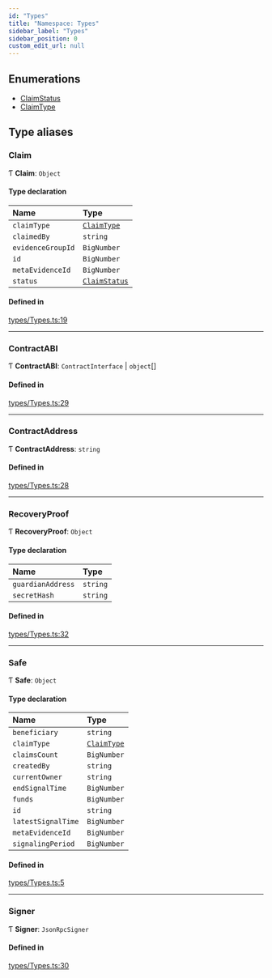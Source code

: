 ```yaml
---
id: "Types"
title: "Namespace: Types"
sidebar_label: "Types"
sidebar_position: 0
custom_edit_url: null
---
```


## Enumerations

- [ClaimStatus](../enums/Types.ClaimStatus)
- [ClaimType](../enums/Types.ClaimType)

## Type aliases

### Claim

Ƭ **Claim**: `Object`

#### Type declaration

| Name | Type |
| :------ | :------ |
| `claimType` | [`ClaimType`](../enums/Types.ClaimType) |
| `claimedBy` | `string` |
| `evidenceGroupId` | `BigNumber` |
| `id` | `BigNumber` |
| `metaEvidenceId` | `BigNumber` |
| `status` | [`ClaimStatus`](../enums/Types.ClaimStatus) |

#### Defined in

[types/Types.ts:19](https://github.com/safient/safient-claims-js/blob/3387f49/src/types/Types.ts#L19)

___

### ContractABI

Ƭ **ContractABI**: `ContractInterface` \| `object`[]

#### Defined in

[types/Types.ts:29](https://github.com/safient/safient-claims-js/blob/3387f49/src/types/Types.ts#L29)

___

### ContractAddress

Ƭ **ContractAddress**: `string`

#### Defined in

[types/Types.ts:28](https://github.com/safient/safient-claims-js/blob/3387f49/src/types/Types.ts#L28)

___

### RecoveryProof

Ƭ **RecoveryProof**: `Object`

#### Type declaration

| Name | Type |
| :------ | :------ |
| `guardianAddress` | `string` |
| `secretHash` | `string` |

#### Defined in

[types/Types.ts:32](https://github.com/safient/safient-claims-js/blob/3387f49/src/types/Types.ts#L32)

___

### Safe

Ƭ **Safe**: `Object`

#### Type declaration

| Name | Type |
| :------ | :------ |
| `beneficiary` | `string` |
| `claimType` | [`ClaimType`](../enums/Types.ClaimType) |
| `claimsCount` | `BigNumber` |
| `createdBy` | `string` |
| `currentOwner` | `string` |
| `endSignalTime` | `BigNumber` |
| `funds` | `BigNumber` |
| `id` | `string` |
| `latestSignalTime` | `BigNumber` |
| `metaEvidenceId` | `BigNumber` |
| `signalingPeriod` | `BigNumber` |

#### Defined in

[types/Types.ts:5](https://github.com/safient/safient-claims-js/blob/3387f49/src/types/Types.ts#L5)

___

### Signer

Ƭ **Signer**: `JsonRpcSigner`

#### Defined in

[types/Types.ts:30](https://github.com/safient/safient-claims-js/blob/3387f49/src/types/Types.ts#L30)
